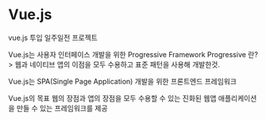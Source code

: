 # Vue.js
vue.js 투입 일주일전 프로젝트



Vue.js는 사용자 인터페이스 개발을 위한 Progressive Framework 
Progressive 란? > 웹과 네이티브 앱의 이점을 모두 수용하고 표준 패턴을 사용해 개발한것.

Vue.js는 SPA(Single Page Application) 개발을 위한 프론트엔드 프레임워크


Vue.js의 목표
웹의 장점과 앱의 장점을 모두 수용할 수 있는 진화된 웹앱 애플리케이션을 만들 수 있는 프레임워크를 제공



